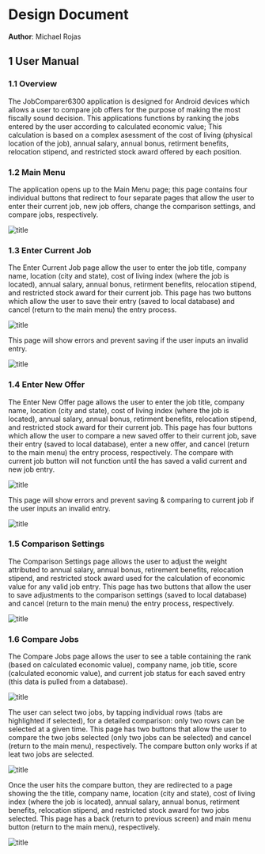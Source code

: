 # Design Document

**Author**: Michael Rojas

## 1 User Manual

### 1.1 Overview

The JobComparer6300 application is designed for Android devices which allows a user to compare job offers for the purpose of making the most fiscally sound decision. This applications functions by ranking the jobs entered by the user according to calculated economic value; This calculation is based on a complex asessment of the cost of living (physical location of the job), annual salary, annual bonus, retirment benefits, relocation stipend, and restricted stock award offered by each position. 
 
### 1.2 Main Menu

The application opens up to the Main Menu page; this page contains four individual buttons that redirect to four separate pages that allow the user to enter their current job, new job offers, change the comparison settings, and compare jobs, respectively.  

![title](Images/um1.PNG)

### 1.3 Enter Current Job

The Enter Current Job page allow the user to enter the job title, company name, location (city and state), cost of living index (where the job is located), annual salary, annual bonus, retirment benefits, relocation stipend, and restricted stock award for their current job.  This page has two buttons which allow the user to save their entry (saved to local database) and cancel (return to the main menu) the entry process. 

![title](Images/um2.PNG)

This page will show errors and prevent saving if the user inputs an invalid entry.

![title](Images/um3.PNG)

### 1.4 Enter New Offer

The Enter New Offer page allows the user to enter the job title, company name, location (city and state), cost of living index (where the job is located), annual salary, annual bonus, retirment benefits, relocation stipend, and restricted stock award for their current job.  This page has four buttons which allow the user to compare a new saved offer to their current job, save their entry (saved to local database), enter a new offer, and cancel (return to the main menu) the entry process, respectively. The compare with current job button will not function until the has saved a valid current and new job entry.

![title](Images/um4.PNG)

This page will show errors and prevent saving & comparing to current job if the user inputs an invalid entry.

![title](Images/um5.PNG)

### 1.5 Comparison Settings

The Comparison Settings page allows the user to adjust the weight attributed to annual salary, annual bonus, retirement benefits, relocation stipend, and restricted stock award used for the calculation of economic value for any valid job entry. This page has two buttons that allow the user to save adjustments to the comparison settings (saved to local database) and cancel (return to the main menu) the entry process, respectively.    

![title](Images/um6.PNG)

### 1.6 Compare Jobs

The Compare Jobs page allows the user to see a table containing the rank (based on calculated economic value), company name, job title, score (calculated economic value), and current job status for each saved entry (this data is pulled from a database).  

![title](Images/um7.PNG)

The user can select two jobs, by tapping individual rows (tabs are highlighted if selected), for a detailed comparison: only two rows can be selected at a given time.  This page has two buttons that allow the user to compare the two jobs selected (only two jobs can be selected) and cancel (return to the main menu), respectively.  The compare button only works if at leat two jobs are selected. 

![title](Images/um8.PNG)

Once the user hits the compare button, they are redirected to a page showing the the title, company name, location (city and state), cost of living index (where the job is located), annual salary, annual bonus, retirment benefits, relocation stipend, and restricted stock award for two jobs selected.  This page has a back (return to previous screen) and main menu button (return to the main menu), respectively.

![title](Images/um9.PNG)